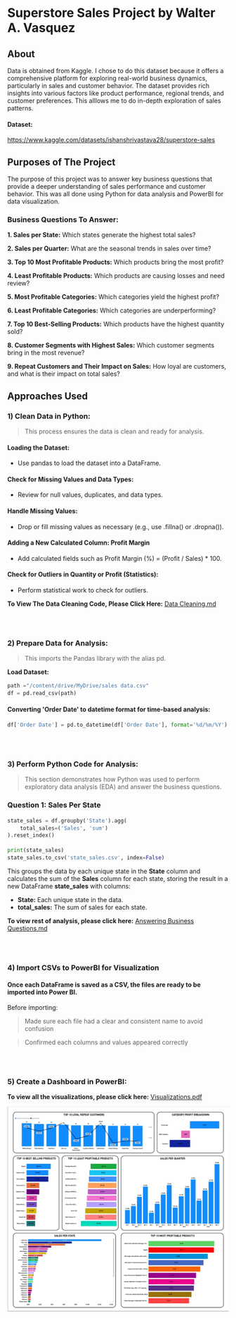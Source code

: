# Superstore Sales Project by Walter A. Vasquez

## About

Data is obtained from Kaggle. I chose to do this dataset because it offers a comprehensive platform for exploring real-world business dynamics, particularly in sales and customer behavior. The dataset provides rich insights into various factors like product performance, regional trends, and customer preferences. This alllows me to do in-depth exploration of sales patterns.


#### Dataset:
https://www.kaggle.com/datasets/ishanshrivastava28/superstore-sales

## Purposes of The Project

The purpose of this project was to answer key business questions that provide a deeper understanding of sales performance and customer behavior. This was all done using Python for data analysis and PowerBI for data visualization.


### Business Questions To Answer:

**1.	Sales per State:** Which states generate the highest total sales?

**2.	Sales per Quarter:** What are the seasonal trends in sales over time?

**3.	Top 10 Most Profitable Products:** Which products bring the most profit?

**4.	Least Profitable Products:** Which products are causing losses and need review?

**5.	Most Profitable Categories:** Which categories yield the highest profit?

**6.	Least Profitable Categories:** Which categories are underperforming?

**7.	Top 10 Best-Selling Products:** Which products have the highest quantity sold?

**8.	Customer Segments with Highest Sales:** Which customer segments bring in the most revenue?

**9.	Repeat Customers and Their Impact on Sales:** How loyal are customers, and what is their impact on total sales?

## Approaches Used

### 1) Clean Data in Python:
> This process ensures the data is clean and ready for analysis.

#### Loading the Dataset:
  -	Use pandas to load the dataset into a DataFrame.
  

#### Check for Missing Values and Data Types:
  -	Review for null values, duplicates, and data types.

#### Handle Missing Values:
  -	Drop or fill missing values as necessary (e.g., use .fillna() or .dropna()).

#### Adding a New Calculated Column: Profit Margin
-	Add calculated fields such as Profit Margin (%) = (Profit / Sales) * 100.

#### Check for Outliers in Quantity or Profit (Statistics): 
- Perform statistical work to check for outliers.



**To View The Data Cleaning Code, Please Click Here:**
[Data Cleaning.md](https://github.com/waltervas10/Superstore-Sales-Project/blob/53a41edf949ff98f1b465505619ce16c84252134/Data%20Cleaning.md)

  <br><br>

### 2) Prepare Data for Analysis:
> This imports the Pandas library with the alias pd.

**Load Dataset:** 
 ```python
path ="/content/drive/MyDrive/sales data.csv"
df = pd.read_csv(path)
```

#### Converting 'Order Date' to datetime format for time-based analysis:
```python
df['Order Date'] = pd.to_datetime(df['Order Date'], format='%d/%m/%Y')
 ```

<br><br>

### 3) Perform Python Code for Analysis:
> This section demonstrates how Python was used to perform exploratory data analysis (EDA) and answer the business questions.

###  Question 1: Sales Per State 

```python
state_sales = df.groupby('State').agg(
    total_sales=('Sales', 'sum')
).reset_index()

print(state_sales)
state_sales.to_csv('state_sales.csv', index=False)  
```
This groups the data by each unique state in the **State** column and calculates the sum of the **Sales** column for each state, storing the result in a new DataFrame **state_sales** with columns:

- **State:** Each unique state in the data.
- **total_sales:** The sum of sales for each state.

 **To view rest of analysis, please click here:** [Answering Business Questions.md](https://github.com/waltervas10/Superstore-Sales-Project/blob/60d463e42d01ccd0d69593a3ae5929a42851487a/Answering%20Business%20Questions.md) 

<br><br>


### 4) Import CSVs to PowerBI for Visualization

#### Once each DataFrame is saved as a CSV, the files are ready to be imported into Power BI.

Before importing:
> Made sure each file had a clear and consistent name to avoid confusion

>  Confirmed each columns and values appeared correctly

<br><br>


### 5) Create a Dashboard in PowerBI:

**To view all the visualizations, please click here:** [Visualizations.pdf](https://github.com/waltervas10/Superstore-Sales-Project/blob/008127249cb6bb763b1f83860d335b19d2b0310f/Visualizations.pdf)



![SuperStore Sales Dashboard](https://github.com/waltervas10/Superstore-Sales-Project/blob/main/Dashboard.jpeg?raw=true
)

































